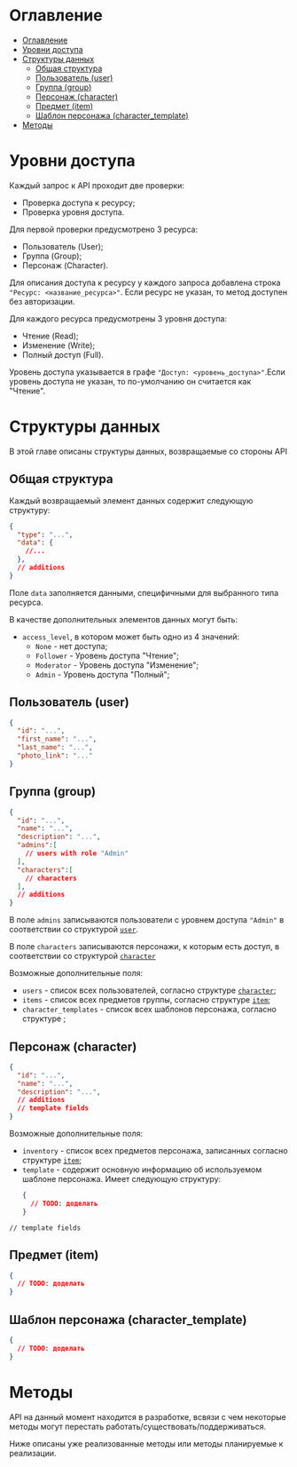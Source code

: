 # Оглавление

- [Оглавление](#оглавление)
- [Уровни доступа](#уровни-доступа)
- [Структуры данных](#структуры-данных)
  - [Общая структура](#общая-структура)
  - [Пользователь (user)](#пользователь-user)
  - [Группа (group)](#группа-group)
  - [Персонаж (character)](#персонаж-character)
  - [Предмет (item)](#предмет-item)
  - [Шаблон персонажа (character\_template)](#шаблон-персонажа-character_template)
- [Методы](#методы)

# Уровни доступа

Каждый запрос к API проходит две проверки: 
- Проверка доступа к ресурсу;
- Проверка уровня доступа.

Для первой проверки предусмотрено 3 ресурса:
- Пользователь (User);
- Группа (Group);
- Персонаж (Character).

Для описания доступа к ресурсу у каждого запроса добавлена строка `"Ресурс: <название_ресурса>"`. Если ресурс не указан, то метод доступен без авторизации. 

Для каждого ресурса предусмотрены 3 уровня доступа:
- Чтение (Read);
- Изменение (Write);
- Полный доступ (Full).

Уровень доступа указывается в графе `"Доступ: <уровень_доступа>"`.Если уровень доступа не указан, то по-умолчанию он считается как "Чтение".

# Структуры данных

В этой главе описаны структуры данных, возвращаемые со стороны API

## Общая структура

Каждый возвращаемый элемент данных содержит следующую структуру:

```json
{
  "type": "...",
  "data": {
    //...
  },
  // additions
}
```
Поле `data` заполняется данными, специфичными для выбранного типа ресурса.

В качестве дополнительных элементов данных могут быть:
- `access_level`, в котором может быть одно из 4 значений:
  - `None` - нет доступа;
  - `Follower` - Уровень доступа "Чтение";
  - `Moderator` - Уровень доступа "Изменение";
  - `Admin` - Уровень доступа "Полный";

## Пользователь (user)

```json
{
  "id": "...",
  "first_name": "...",
  "last_name": "...",
  "photo_link": "..."
}
```

## Группа (group)

```json
{
  "id": "...",
  "name": "...",
  "description": "...",
  "admins":[
    // users with role "Admin"
  ],
  "characters":[
    // characters
  ],
  // additions
}
```

В поле `admins` записываются пользователи с уровнем доступа `"Admin"` в соответствии со структурой [`user`](#пользователь-user).

В поле `characters` записываются персонажи, к которым есть доступ, в соответствии со структурой [`character`](#персонаж-character)

Возможные дополнительные поля:
- `users` - список всех пользователей, согласно структуре [`character`](#персонаж-character);
- `items` - список всех предметов группы, согласно структуре [`item`](#предмет-item);
- `character_templates` - список всех шаблонов персонажа, согласно структуре ;

## Персонаж (character)

```json
{
  "id": "...",
  "name": "...",
  "description": "...",
  // additions
  // template fields
}
```

Возможные дополнительные поля:
- `inventory` - список всех предметов персонажа, записанных согласно структуре [`item`](#предмет-item);
- `template` - содержит основную информацию об используемом шаблоне персонажа. Имеет следующую структуру:
  ```json
  {
    // TODO: доделать
  }
  ```

`// template fields`

## Предмет (item)

```json
{
  // TODO: доделать
}
```

## Шаблон персонажа (character_template)

```json
{
  // TODO: доделать
}
```

# Методы

API на данный момент находится в разработке, всвязи с чем некоторые методы могут перестать работать/существовать/поддерживаться.

Ниже описаны уже реализованные методы или методы планируемые к реализации.

